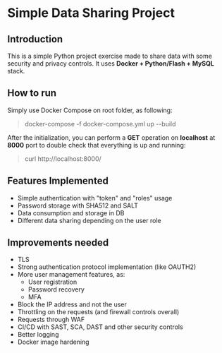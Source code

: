 # Simple Data Sharing Project
## Introduction
This is a simple Python project exercise made to share data with some security and privacy controls.
It uses **Docker + Python/Flash + MySQL** stack.

## How to run
Simply use Docker Compose on root folder, as following:
> docker-compose -f docker-compose.yml up --build

After the initialization, you can perform a **GET** operation on **localhost** at **8000** port to double check that everything is up and running:
> curl http://localhost:8000/

## Features Implemented
- Simple authentication with "token" and "roles" usage
- Password storage with SHA512 and SALT
- Data consumption and storage in DB
- Different data sharing depending on the user role

## Improvements needed
- TLS
- Strong authentication protocol implementation (like OAUTH2)
- More user management features, as:
  - User registration
  - Password recovery
  - MFA
- Block the IP address and not the user
- Throttling on the requests (and firewall controls overall)
- Requests through WAF
- CI/CD with SAST, SCA, DAST and other security controls
- Better logging
- Docker image hardening